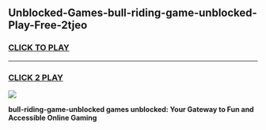 
## Unblocked-Games-bull-riding-game-unblocked-Play-Free-2tjeo
<h3>
<a href="https://premium76.site?title=bull-riding-game-unblocked&ref=21A">CLICK TO PLAY</a></h3>
<hr>

<h3>
<a href="https://premium76.site?title=bull-riding-game-unblocked&ref=21A">CLICK 2 PLAY</a>
  
</h3>

<a href="https://premium76.site?title=bull-riding-game-unblocked&ref=21A"><img src="https://clearcache.store/games.png"></a>


**bull-riding-game-unblocked games unblocked: Your Gateway to Fun and Accessible Online Gaming**
